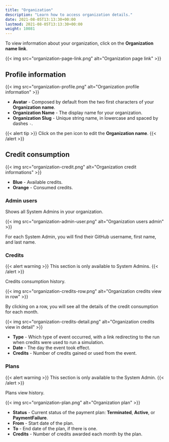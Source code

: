 ```yaml
---
title: "Organization"
description: "Learn how to access organization details."
date: 2021-08-05T13:13:30+00:00
lastmod: 2021-08-05T13:13:30+00:00
weight: 10081
---
```


To view information about your organization, click on the **Organization name link**.

{{< img src="organization-page-link.png" alt="Organization page link" >}}

## Profile information

{{< img src="organization-profile.png" alt="Organization profile information" >}}

* **Avatar** - Composed by default from the two first characters of your **Organization name**.
* **Organization Name** - The display name for your organization.
* **Organization Slug** - Unique string name, in lowercase and spaced by dashes `-`.


{{< alert tip >}}
Click on the pen icon to edit the **Organization name**.
{{< /alert >}}

## Credit consumption

{{< img src="organization-credit.png" alt="Organization credit informations" >}}

* **Blue** - Available credits.
* **Orange** - Consumed credits.

### Admin users

Shows all System Admins in your organization.

{{< img src="organization-admin-user.png" alt="Organization users admin" >}}

For each System Admin, you will find their GitHub username, first name, and last name.

### Credits

{{< alert warning >}}
This section is only available to System Admins.
{{< /alert >}}

Credits consumption history.

{{< img src="organization-credits-row.png" alt="Organization credits view in row" >}}

By clicking on a row, you will see all the details of the credit consumption for each month.

{{< img src="organization-credits-detail.png" alt="Organization credits view in detail" >}}

* **Type** - Which type of event occurred, with a link redirecting to the run when credits were used to run a simulation.
* **Date** - The day the event took effect.
* **Credits** - Number of credits gained or used from the event.

### Plans

{{< alert warning >}}
This section is only available to the System Admin.
{{< /alert >}}

Plans view history.

{{< img src="organization-plan.png" alt="Organization plan" >}}

* **Status** - Current status of the payment plan: **Terminated**, **Active**, or **PaymentFailure**.
* **From** - Start date of the plan.
* **To** - End date of the plan, if there is one.
* **Credits** - Number of credits awarded each month by the plan.
